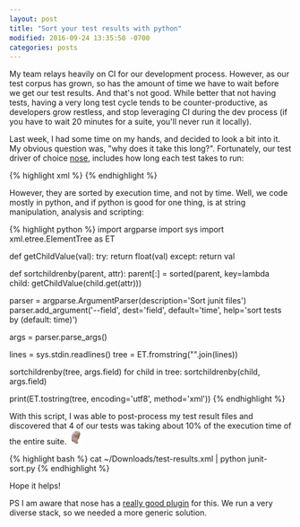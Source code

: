 ```yaml
---
layout: post
title: "Sort your test results with python"
modified: 2016-09-24 13:35:50 -0700
categories: posts
---
```


My team relays heavily on CI for our development process. However, as our test corpus has grown, so has the amount of time we have to
wait before we get our test results. And that's not good. While better that not having tests, having a very long test cycle tends to be
counter-productive, as developers grow restless, and stop leveraging CI during the dev process (if you have to wait 20 minutes for a suite, you'll
never run it locally).

Last week, I had some time on my hands, and decided to look a bit into it. My obvious question was, "why does it take this long?". Fortunately, our test driver
of choice [nose](https://nose.readthedocs.io), includes how long each test takes to run:

{% highlight xml %}
<testcase classname="test.integration.test_api_app.AppRest" name="test_info_requires_internal" time="0.003"/>
<testcase classname="test.integration.test_api_app.AppRest" name="test_info_requires_internal_no_query_param" time="0.004"/>
<testcase classname="test.integration.test_api_app.AppRest" name="test_info_requires_internal_no_query_param_with_header" time="0.003"/>
{% endhighlight %}

However, they are sorted by execution time, and not by time. Well, we code mostly in python, and if python is good for one thing,
is at string manipulation, analysis and scripting:

{% highlight python %}
import argparse
import sys
import xml.etree.ElementTree as ET

def getChildValue(val):
    try:
        return float(val)
    except:
        return val

def sortchildrenby(parent, attr):
    parent[:] = sorted(parent, key=lambda child: getChildValue(child.get(attr)))

parser = argparse.ArgumentParser(description='Sort junit files')
parser.add_argument('--field', dest='field', default='time',
                   help='sort tests by (default: time)')

args = parser.parse_args()

lines = sys.stdin.readlines()
tree = ET.fromstring("".join(lines))

sortchildrenby(tree, args.field)
for child in tree:
    sortchildrenby(child, args.field)

print(ET.tostring(tree, encoding='utf8', method='xml'))
{% endhighlight %}

With this script, I was able to post-process my test result files and discovered that 4 of our tests was taking about 10% of
the execution time of the entire suite. ![facepalm](/images/facepalm.png)

{% highlight bash %}
cat ~/Downloads/test-results.xml | python junit-sort.py
{% endhighlight %}

Hope it helps!

PS I am aware that nose has a [really good plugin](https://pypi.python.org/pypi/nose-timer) for this. We run a very diverse stack, so we needed
a more generic solution.

